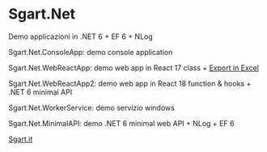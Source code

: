 # Sgart.Net

Demo applicazioni in .NET 6 + EF 6 + NLog

Sgart.Net.ConsoleApp: demo console application

Sgart.Net.WebReactApp: demo web app in React 17 class + [Export in Excel](https://www.sgart.it/IT/informatica/creare-un-file-excel-con-c-e-openxml/post)

Sgart.Net.WebReactApp2: demo web app in React 18 function & hooks + .NET 6 minimal API

Sgart.Net.WorkerService: demo servizio windows

Sgart.Net.MinimalAPI: demo .NET 6 minimal web API + NLog + EF 6


[Sgart.it](https://www.sgart.it)